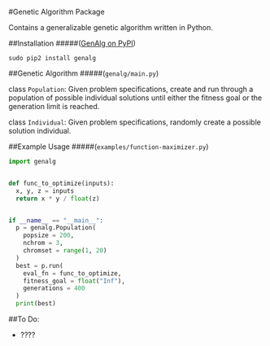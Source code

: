 #Genetic Algorithm Package

Contains a generalizable genetic algorithm written in Python.


##Installation
#####([GenAlg on PyPI](https://pypi.python.org/pypi/genalg/))

`sudo pip2 install genalg`


##Genetic Algorithm
#####(`genalg/main.py`)

class `Population`: Given problem specifications, create and run through a population of possible individual solutions until either the fitness goal or the generation limit is reached.

class `Individual`: Given problem specifications, randomly create a possible solution individual.


##Example Usage
#####(`examples/function-maximizer.py`)

```python
import genalg


def func_to_optimize(inputs):
  x, y, z = inputs
  return x * y / float(z)


if __name__ == "__main__":
  p = genalg.Population(
    popsize = 200,
    nchrom = 3,
    chromset = range(1, 20)
  )
  best = p.run(
    eval_fn = func_to_optimize,
    fitness_goal = float("Inf"),
    generations = 400
  )
  print(best)
```


##To Do:

* ????
